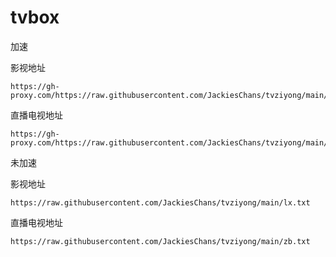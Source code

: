 # tvbox

加速

影视地址
```
https://gh-proxy.com/https://raw.githubusercontent.com/JackiesChans/tvziyong/main/lx.txt
```
直播电视地址
```
https://gh-proxy.com/https://raw.githubusercontent.com/JackiesChans/tvziyong/main/zb.txt
```

未加速

影视地址
```
https://raw.githubusercontent.com/JackiesChans/tvziyong/main/lx.txt
```
直播电视地址
```
https://raw.githubusercontent.com/JackiesChans/tvziyong/main/zb.txt
```
